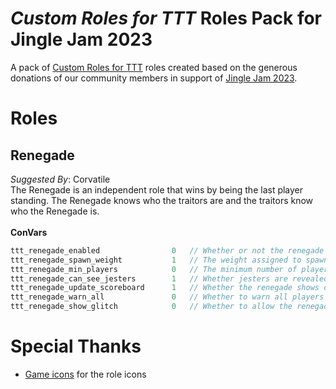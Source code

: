 # _Custom Roles for TTT_ Roles Pack for Jingle Jam 2023
A pack of [Custom Roles for TTT](https://github.com/Custom-Roles-for-TTT/TTT-Custom-Roles) roles created based on the generous donations of our community members in support of [Jingle Jam 2023](https://www.jinglejam.co.uk/).

# Roles

## Renegade
_Suggested By_: Corvatile\
The Renegade is an independent role that wins by being the last player standing. The Renegade knows who the traitors are and the traitors know who the Renegade is.
\
\
**ConVars**
```cpp
ttt_renegade_enabled                0   // Whether or not the renegade should spawn
ttt_renegade_spawn_weight           1   // The weight assigned to spawning the renegade
ttt_renegade_min_players            0   // The minimum number of players required to spawn the renegade
ttt_renegade_can_see_jesters        1   // Whether jesters are revealed (via head icons, color/icon on the scoreboard, etc.) to the renegade
ttt_renegade_update_scoreboard      1   // Whether the renegade shows dead players as missing in action
ttt_renegade_warn_all               0   // Whether to warn all players there is a renegade in the round. If disabled, only traitors are warned
ttt_renegade_show_glitch            0   // Whether to allow the renegade to see the glitch. They will show as an unknown traitor
```

# Special Thanks
- [Game icons](https://game-icons.net/) for the role icons